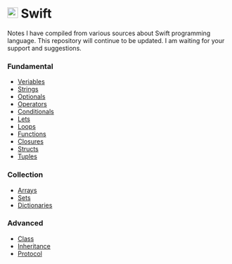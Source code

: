 # <img src="https://github.com/omercankoc/documents-swift/blob/master/swift.png" alt="Kotlin" width="24" height="24"> Swift

Notes I have compiled from various sources about Swift programming language. 
This repository will continue to be updated. 
I am waiting for your support and suggestions.

### Fundamental
- [Veriables](https://github.com/omercankoc/documents-swift/blob/master/Fundamental/Variables.md)
- [Strings](https://github.com/omercankoc/documents-swift/blob/master/Fundamental/Strings.md)
- [Optionals](https://github.com/omercankoc/documents-swift/blob/master/Fundamental/Optionals.md)
- [Operators](https://github.com/omercankoc/documents-swift/blob/master/Fundamental/Operators.md)
- [Conditionals](https://github.com/omercankoc/documents-swift/blob/master/Fundamental/Conditionals.md)
- [Lets](https://github.com/omercankoc/documents-swift/blob/master/Fundamental/Lets.md)
- [Loops](https://github.com/omercankoc/documents-swift/blob/master/Fundamental/Loops.md)
- [Functions](https://github.com/omercankoc/documents-swift/blob/master/Fundamental/Functions.md)
- [Closures](https://github.com/omercankoc/documents-swift/blob/master/Fundamental/Closures.md)
- [Structs](https://github.com/omercankoc/documents-swift/blob/master/Fundamental/Structs.md)
- [Tuples](https://github.com/omercankoc/documents-swift/blob/master/Fundamental/Tuples.md)

### Collection
- [Arrays](https://github.com/omercankoc/documents-swift/blob/master/Collections/Arrays.md)
- [Sets](https://github.com/omercankoc/documents-swift/blob/master/Collections/Sets.md)
- [Dictionaries](https://github.com/omercankoc/documents-swift/blob/master/Collections/Dictionaries.md)

### Advanced
- [Class](https://github.com/omercankoc/documents-swift/blob/master/Advanced/Class.md)
- [Inheritance](https://github.com/omercankoc/documents-swift/blob/master/Advanced/Inheritance.md)
- [Protocol](https://github.com/omercankoc/documents-swift/blob/master/Advanced/Protocol.md)
